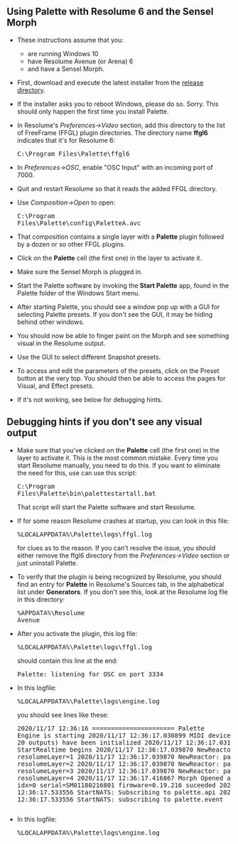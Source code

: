 ## Using Palette with Resolume 6 and the Sensel Morph

- These instructions assume that you:
  - are running Windows 10
  - have Resolume Avenue (or Arena) 6
  - and have a Sensel Morph.

- First, download and execute the latest installer from the
<a href=https://github.com/vizicist/palette/tree/main/release>release directory</a>.

- If the installer asks you to reboot Windows, please do so.  Sorry.  This should only happen the first time you install Palette.

- In Resolume's <i>Preferences->Video</i> section, add this directory to the list of FreeFrame (FFGL) plugin directories.  The directory name <b>ffgl6</b> indicates that it's for Resolume 6: <pre>C:\Program Files\Palette\ffgl6</pre>

- In <i>Preferences->OSC</i>, enable "OSC Input" with an incoming port of 7000.

- Quit and restart Resolume so that it reads the added FFGL directory.

- Use <i>Composition->Open</i> to open: <pre>C:\Program Files\Palette\config\PaletteA.avc</pre>

- That composition contains a single layer with a <b>Palette</b> plugin followed by a dozen or so other FFGL plugins.

- Click on the <b>Palette</b> cell (the first one) in the layer to activate it.

- Make sure the Sensel Morph is plugged in.

- Start the Palette software by invoking the
<b>Start Palette</b> app, found in the Palette folder of the Windows Start menu.

- After starting Palette, you should see a window
pop up with a GUI for selecting Palette presets.
If you don't see the GUI, it may be hiding behind other windows.

- You should now be able to finger paint on the Morph and see something visual in the Resolume output.

- Use the GUI to select different Snapshot presets.

- To access and edit the parameters of the presets,
click on the Preset button at the very top.
You should then be able to access the pages for
Visual, and Effect presets.  

- If it's not working, see below for debugging hints.

## Debugging hints if you don't see any visual output

- Make sure that you've clicked on the <b>Palette</b>
cell (the first one) in the layer to activate it.
This is the most common mistake.
Every time you start Resolume manually, you need to do this.
If you want to eliminate the need for this, use can use this script: <pre>C:\Program Files\Palette\bin\palettestartall.bat</pre>
That script will start the Palette software and start Resolume.

- If for some reason Resolume crashes at startup,
you can look in this file: <pre>%LOCALAPPDATA%\Palette\logs\ffgl.log</pre>
for clues as to the reason.  If you can't resolve the issue,
you should either remove the ffgl6 directory from the <i>Preferences->Video</i> section or just uninstall Palette.

- To verify that the plugin is being recognized by Resolume,
you should find an entry for <b>Palette</b> in Resolume's Sources tab, in the alphabetical list under <b>Generators</b>.  If you don't see this, look at the Resolume log file in this directory: <pre>%APPDATA%\Resolume Avenue</pre>

- After you activate the plugin, this log file: <pre>%LOCALAPPDATA%\Palette\logs\ffgl.log</pre>
should contain this line at the end: <pre>Palette: listening for OSC on port 3334</pre>

- In this logfile: <pre>%LOCALAPPDATA%\Palette\logs\engine.log</pre>
you should see lines like these: <pre>2020/11/17 12:36:16 ====================== Palette Engine is starting
2020/11/17 12:36:17.030899 MIDI devices (18 inputs, 20 outputs) have been initialized
2020/11/17 12:36:17.031868 StartRealtime begins
2020/11/17 12:36:17.039870 NewReactor: pad=A resolumeLayer=1
2020/11/17 12:36:17.039870 NewReactor: pad=B resolumeLayer=2
2020/11/17 12:36:17.039870 NewReactor: pad=C resolumeLayer=3
2020/11/17 12:36:17.039870 NewReactor: pad=D resolumeLayer=4
2020/11/17 12:36:17.416867 Morph Opened and Started: idx=0 serial=SM01180216801 firmware=0.19.216 suceeded
2020/11/17 12:36:17.533556 StartNATS: Subscribing to palette.api
2020/11/17 12:36:17.533556 StartNATS: subscribing to palette.event
</pre>

- In this logfile: <pre>%LOCALAPPDATA%\Palette\logs\engine.log</pre>